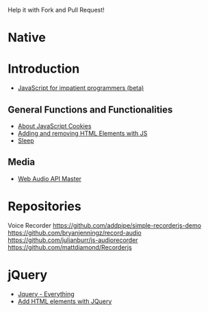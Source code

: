 Help it with Fork and Pull Request!

# Native

# Introduction
- [JavaScript for impatient programmers (beta)](http://exploringjs.com/impatient-js/toc.html])

## General Functions and Functionalities

- [About JavaScript Cookies](http://www.phpied.com/json-javascript-cookies/)
- [Adding and removing HTML Elements with JS](http://www.mattmorgante.com/technology/javascript-add-remove-html-elements)
- [Sleep](https://flaviocopes.com/javascript-sleep/)

## Media
- [Web Audio API Master](https://developer.mozilla.org/en-US/docs/Web/API/Web_Speech_API/Using_the_Web_Speech_API)

# Repositories

Voice Recorder
https://github.com/addpipe/simple-recorderjs-demo
https://github.com/bryanjenningz/record-audio
https://github.com/julianburr/js-audiorecorder
https://github.com/mattdiamond/Recorderjs


# jQuery
- [Jquery - Everything](https://www.w3schools.com/jquery/default.asp)
- [Add HTML elements with JQuery](http://api.jquery.com/append/)
